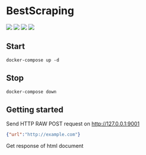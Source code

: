 # BestScraping

![](https://img.shields.io/docker/pulls/redbitterredish/getsite)
![](https://img.shields.io/docker/image-size/redbitterredish/getsite?sort=date)
![](https://img.shields.io/docker/stars/redbitterredish/getsite)
![](https://img.shields.io/docker/v/redbitterredish/getsite?sort=date)

## Start

```docker-compose up -d```
## Stop
```docker-compose down```

## Getting started

Send HTTP RAW POST request on http://127.0.0.1:9001
```json
{"url":"http://example.com"}
```
Get response of html document

